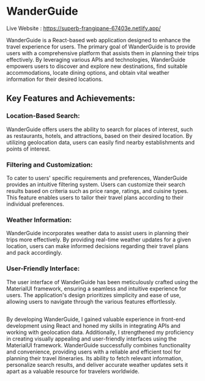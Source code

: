 # WanderGuide
Live Website : https://superb-frangipane-67403e.netlify.app/

WanderGuide is a React-based web application designed to enhance the travel experience for users. The primary goal of WanderGuide is to provide users with a comprehensive platform that assists them in planning their trips effectively. By leveraging various APIs and technologies, WanderGuide empowers users to discover and explore new destinations, find suitable accommodations, locate dining options, and obtain vital weather information for their desired locations.

## Key Features and Achievements:

### Location-Based Search: 
WanderGuide offers users the ability to search for places of interest, such as restaurants, hotels, and attractions, based on their desired location. By utilizing geolocation data, users can easily find nearby establishments and points of interest.

### Filtering and Customization: 
To cater to users' specific requirements and preferences, WanderGuide provides an intuitive filtering system. Users can customize their search results based on criteria such as price range, ratings, and cuisine types. This feature enables users to tailor their travel plans according to their individual preferences.

### Weather Information: 
WanderGuide incorporates weather data to assist users in planning their trips more effectively. By providing real-time weather updates for a given location, users can make informed decisions regarding their travel plans and pack accordingly.

### User-Friendly Interface: 
The user interface of WanderGuide has been meticulously crafted using the MaterialUI framework, ensuring a seamless and intuitive experience for users. The application's design prioritizes simplicity and ease of use, allowing users to navigate through the various features effortlessly.


##
By developing WanderGuide, I gained valuable experience in front-end development using React and honed my skills in integrating APIs and working with geolocation data. Additionally, I strengthened my proficiency in creating visually appealing and user-friendly interfaces using the MaterialUI framework.
WanderGuide successfully combines functionality and convenience, providing users with a reliable and efficient tool for planning their travel itineraries. Its ability to fetch relevant information, personalize search results, and deliver accurate weather updates sets it apart as a valuable resource for travelers worldwide.
